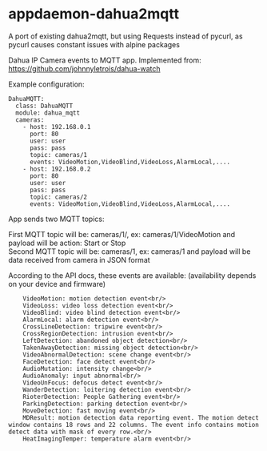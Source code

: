 # appdaemon-dahua2mqtt
A port of existing dahua2mqtt, but using Requests instead of pycurl, as pycurl causes constant issues with alpine packages

Dahua IP Camera events to MQTT app. Implemented from: https://github.com/johnnyletrois/dahua-watch

Example configuration:
```
DahuaMQTT:
  class: DahuaMQTT
  module: dahua_mqtt
  cameras:
    - host: 192.168.0.1
      port: 80
      user: user
      pass: pass
      topic: cameras/1
      events: VideoMotion,VideoBlind,VideoLoss,AlarmLocal,....
    - host: 192.168.0.2
      port: 80
      user: user
      pass: pass
      topic: cameras/2
      events: VideoMotion,VideoBlind,VideoLoss,AlarmLocal,....
```

App sends two MQTT topics:

First MQTT topic will be: cameras/1/<event>, ex: cameras/1/VideoMotion and payload will be action: Start or Stop<br/>
Second MQTT topic will be: cameras/1, ex: cameras/1 and payload will be data received from camera in JSON format<br/>

According to the API docs, these events are available: (availability depends on your device and firmware)
  
        VideoMotion: motion detection event<br/>
        VideoLoss: video loss detection event<br/>
        VideoBlind: video blind detection event<br/>
        AlarmLocal: alarm detection event<br/>
        CrossLineDetection: tripwire event<br/>
        CrossRegionDetection: intrusion event<br/>
        LeftDetection: abandoned object detection<br/>
        TakenAwayDetection: missing object detection<br/>
        VideoAbnormalDetection: scene change event<br/>
        FaceDetection: face detect event<br/>
        AudioMutation: intensity change<br/>
        AudioAnomaly: input abnormal<br/>
        VideoUnFocus: defocus detect event<br/>
        WanderDetection: loitering detection event<br/>
        RioterDetection: People Gathering event<br/>
        ParkingDetection: parking detection event<br/>
        MoveDetection: fast moving event<br/>
        MDResult: motion detection data reporting event. The motion detect window contains 18 rows and 22 columns. The event info contains motion detect data with mask of every row.<br/>
        HeatImagingTemper: temperature alarm event<br/>

